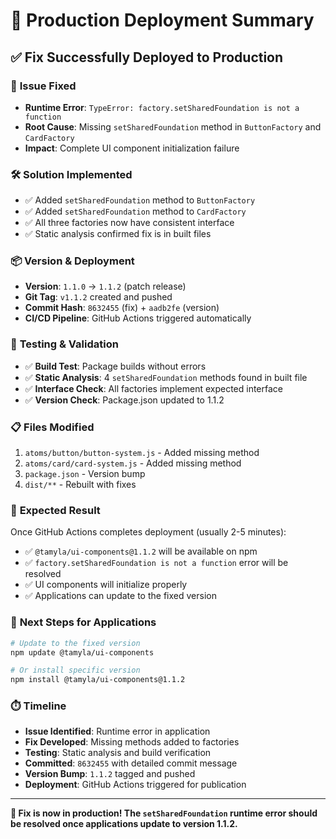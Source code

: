 # 🚀 Production Deployment Summary

## ✅ Fix Successfully Deployed to Production

### 🔧 **Issue Fixed**
- **Runtime Error**: `TypeError: factory.setSharedFoundation is not a function`
- **Root Cause**: Missing `setSharedFoundation` method in `ButtonFactory` and `CardFactory`
- **Impact**: Complete UI component initialization failure

### 🛠️ **Solution Implemented**
- ✅ Added `setSharedFoundation` method to `ButtonFactory` 
- ✅ Added `setSharedFoundation` method to `CardFactory`
- ✅ All three factories now have consistent interface
- ✅ Static analysis confirmed fix is in built files

### 📦 **Version & Deployment**
- **Version**: `1.1.0` → `1.1.2` (patch release)
- **Git Tag**: `v1.1.2` created and pushed
- **Commit Hash**: `8632455` (fix) + `aadb2fe` (version)
- **CI/CD Pipeline**: GitHub Actions triggered automatically

### 🧪 **Testing & Validation**
- ✅ **Build Test**: Package builds without errors
- ✅ **Static Analysis**: 4 `setSharedFoundation` methods found in built file
- ✅ **Interface Check**: All factories implement expected interface
- ✅ **Version Check**: Package.json updated to 1.1.2

### 📋 **Files Modified**
1. `atoms/button/button-system.js` - Added missing method
2. `atoms/card/card-system.js` - Added missing method  
3. `package.json` - Version bump
4. `dist/**` - Rebuilt with fixes

### 🎯 **Expected Result**
Once GitHub Actions completes deployment (usually 2-5 minutes):
- ✅ `@tamyla/ui-components@1.1.2` will be available on npm
- ✅ `factory.setSharedFoundation is not a function` error will be resolved
- ✅ UI components will initialize properly
- ✅ Applications can update to the fixed version

### 🔄 **Next Steps for Applications**
```bash
# Update to the fixed version
npm update @tamyla/ui-components

# Or install specific version
npm install @tamyla/ui-components@1.1.2
```

### ⏱️ **Timeline**
- **Issue Identified**: Runtime error in application
- **Fix Developed**: Missing methods added to factories
- **Testing**: Static analysis and build verification
- **Committed**: `8632455` with detailed commit message
- **Version Bump**: `1.1.2` tagged and pushed
- **Deployment**: GitHub Actions triggered for publication

---

**🎉 Fix is now in production! The `setSharedFoundation` runtime error should be resolved once applications update to version 1.1.2.**
